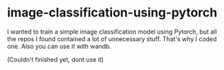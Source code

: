 # image-classification-using-pytorch
I wanted to train a simple image classification model using Pytorch, but all the repos I found contained a lot of unnecessary stuff. That's why I coded one. Also you can use it with wandb.

(Couldn't finished yet, dont use it)
